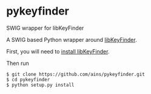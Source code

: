 # pykeyfinder
SWIG wrapper for libKeyFinder

A SWIG based Python wrapper around [libKeyFinder](https://github.com/ibsh/libKeyFinder).

First, you will need to [install libKeyFinder](https://github.com/ibsh/libKeyFinder#installation).

Then run
```
$ git clone https://github.com/ains/pykeyfinder.git
$ cd pykeyfinder
$ python setup.py install
```
